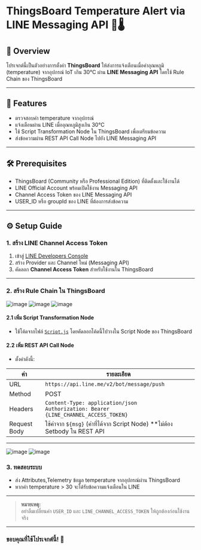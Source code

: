 # ThingsBoard Temperature Alert via LINE Messaging API 🚨🌡️



## 📌 Overview

โปรเจกต์นี้เป็นตัวอย่างการตั้งค่า **ThingsBoard** ให้ส่งการแจ้งเตือนเมื่อค่าอุณหภูมิ (temperature) จากอุปกรณ์ IoT เกิน 30°C ผ่าน **LINE Messaging API** โดยใช้ Rule Chain ของ ThingsBoard

---

## 🚀 Features

- ตรวจสอบค่า temperature จากอุปกรณ์
- แจ้งเตือนผ่าน LINE เมื่ออุณหภูมิสูงเกิน 30°C
- ใช้ Script Transformation Node ใน ThingsBoard เพื่อเตรียมข้อความ
- ส่งข้อความผ่าน REST API Call Node ไปยัง LINE Messaging API

---

## 🛠️ Prerequisites

- ThingsBoard (Community หรือ Professional Edition) ที่ติดตั้งและใช้งานได้
- LINE Official Account พร้อมเปิดใช้งาน Messaging API
- Channel Access Token ของ LINE Messaging API
- USER_ID หรือ groupId ของ LINE ที่ต้องการส่งข้อความ

---

## ⚙️ Setup Guide

### 1. สร้าง LINE Channel Access Token

1. เข้าสู่ [LINE Developers Console](https://developers.line.biz/console/)
2. สร้าง Provider และ Channel ใหม่ (Messaging API)
3. คัดลอก **Channel Access Token** สำหรับใช้งานใน ThingsBoard

---
### 2. สร้าง Rule Chain ใน ThingsBoard
![image](https://github.com/user-attachments/assets/94d12895-98af-4f79-8d58-051bc28cf1c4)
![image](https://github.com/user-attachments/assets/b0758255-54bb-4fe7-ba17-587e67e2fcf4)
![image](https://github.com/user-attachments/assets/c51210e4-1939-443a-8d06-41b29d17e451)


#### 2.1 เพิ่ม Script Transformation Node
- ใช้โค้ดจากไฟล์ [`Script.js`](./Script.js) โดยคัดลอกโค้ดนี้ไปวางใน Script Node ของ ThingsBoard

#### 2.2 เพิ่ม REST API Call Node

- ตั้งค่าดังนี้:

| ค่า           | รายละเอียด                              |
| ------------- | ------------------------------------- |
| URL           | `https://api.line.me/v2/bot/message/push` |
| Method        | POST                                  |
| Headers       | `Content-Type: application/json`<br>`Authorization: Bearer {LINE_CHANNEL_ACCESS_TOKEN}` |
| Request Body  | ใช้ค่าจาก `${msg}` (ค่าที่ได้จาก Script Node) **ไม่ต้อง Setbody ใน REST API |
---
![image](https://github.com/user-attachments/assets/3985a061-8949-497f-8196-9e986bebd9ca)
![image](https://github.com/user-attachments/assets/9b4d2f89-718a-4a5f-953a-54735a7c39df)
### 3. ทดสอบระบบ

- ส่ง Attributes,Telemetry ข้อมูล temperature จากอุปกรณ์ผ่าน ThingsBoard
- หากค่า temperature > 30 จะได้รับข้อความแจ้งเตือนใน LINE

---

> **หมายเหตุ:**  
> อย่าลืมเปลี่ยนค่า `USER_ID` และ `LINE_CHANNEL_ACCESS_TOKEN` ให้ถูกต้องก่อนใช้งานจริง

---

### ขอบคุณที่ใช้โปรเจกต์นี้! 🎉
